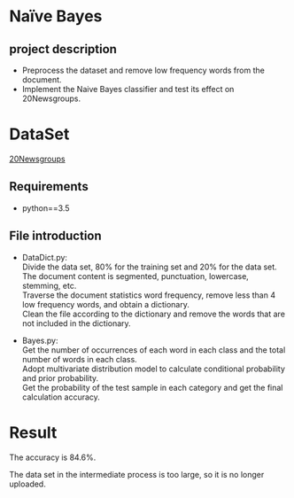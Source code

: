 Naïve Bayes
===========
project description
--------------------
* Preprocess the dataset and remove low frequency words from the document.<br>
* Implement the Naive Bayes classifier and test its effect on 20Newsgroups.

DataSet
=======
[20Newsgroups](http://qwone.com/~jason/20Newsgroups/)

Requirements
---------------

* python==3.5<br>

File introduction
-------------------
* DataDict.py:<br>
Divide the data set, 80% for the training set and 20% for the data set. <br>
The document content is segmented, punctuation, lowercase, stemming, etc.<br>
Traverse the document statistics word frequency, remove less than 4 low frequency words, and obtain a dictionary.<br>
Clean the file according to the dictionary and remove the words that are not included in the dictionary.<br>

* Bayes.py:<br>
Get the number of occurrences of each word in each class and the total number of words in each class.<br>
Adopt multivariate distribution model to calculate conditional probability and prior probability.<br>
Get the probability of the test sample in each category and get the final calculation accuracy.<br>

Result
======
The accuracy is 84.6%.

The data set in the intermediate process is too large, so it is no longer uploaded.

